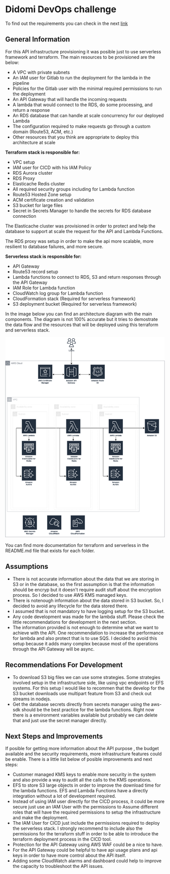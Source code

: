# Didomi DevOps challenge

To find out the requirements you can check in the next [link](https://github.com/didomi/challenges/tree/master/devops)

## General Information

For this API infrastructure provisioning it was posible just to use serverless framework and terraform. The main resources to be provisioned are the below:

- A VPC with private subnets
- An IAM user for Gitlab to run the deployment for the lambda in the pipeline
- Policies for the Gitlab user with the minimal required permissions to run the deployment
- An API Gateway that will handle the incoming requests
- A lambda that would connect to the RDS, do some processing, and return a response
- An RDS database that can handle at scale concurrency for our deployed Lambda
- The configuration required to make requests go through a custom domain (Route53, ACM, etc.)
- Other resources that you think are appropriate to deploy this architecture at scale

**Terraform stack is responsible for:**

- VPC setup
- IAM user for CICD with his IAM Policy
- RDS Aurora cluster
- RDS Proxy
- Elasticache Redis cluster
- All required security groups including for Lambda function
- Route53 Hosted Zone setup
- ACM certificate creation and validation
- S3 bucket for large files
- Secret in Secrets Manager to handle the secrets for RDS database connection

The Elasticache cluster was provisioned in order to protect and help the database to support at scale the request for the API and Lambda Functions. 

The RDS proxy was setup in order to make the api more scalable, more resilient to database failures, and more secure.

**Serverless stack is responsible for:**

- API Gateway
- Route53 record setup
- Lambda functions to connect to RDS, S3 and return responses through the API Gateway
- IAM Role for Lambda function
- CloudWatch log group for Lambda function
- CloudFormation stack (Required for serverless framework)
- S3 deployment bucket (Required for serverless framework)

In the image below you can find an architecture diagram with the main components. The diagram is not 100% accurate but it tries to demostrate the data flow and the resources that will be deployed using this terraform and serverless stack.

![architecture-didomi-challenge](./assets/didomi-challenge.png)

You can find more documentation for terraform and serverless in the README.md file that exists for each folder.

## Assumptions

- There is not accurate information about the data that we are storing in S3 or in the database, so the first assumption is that the information should be encryp but it doesn't require audit stuff about the encryption process. So I decided to use AWS KMS managed keys.
- There is notenough information about the data stored in S3 bucket. So, I decided to avoid any lifecycle for the data stored there.
- I assumed that is not mandatory to have logging setup for the S3 bucket.
- Any code development was made for the lambda stuff. Please check the little recommendations for development in the next section.
- The information provided is not enough to determine what we want to achieve with the API. One recommendation to increase the performance for lambda and also protect that is to use SQS. I decided to avoid this setup because it adds many complex because most of the operations through the API Gateway will be async.

## Recommendations For Development

- To download S3 big files we can use some strategies. Some strategies involved setup in the infrastructure side, like using vpc endpoints or EFS systems. For this setup I would like to recommen that the develop for the S3 bucket downloads use multipart feature from S3 and check out streams in nodejs.
- Get the database secrets directly from secrets manager using the aws-sdk should be the best practice for the lambda functions. Right now there is a environment variables available but probably we can delete that and just use the secret manager directly.

## Next Steps and Improvements

If posible for getting more information about the API purpose , the budget available and the security requirements, more infrastructure features could be enable. There is a little list below of posible improvements and next steps:

- Customer managed KMS keys to enable more security in the system and also provide a way to audit all the calls to the KMS operations.
- EFS to store S3 large objects in order to improve the download time for the lambda functions. EFS and Lambda Functions have a directly integration without a lot of development required.
- Instead of using IAM user directly for the CICD process, it could be more secure just use an IAM User with the permissions to Assume different roles that will have the required permissions to setup the infrastructure and make the deployment.
- The IAM User for CICD just include the permissions required to deploy the serverless stack. I strongly recommend to include also the permissions for the terraform stuff in order to be able to introduce the terraform deployment process in the CICD tool.
- Protection for the API Gateway using AWS WAF could be a nice to have.
- For the API Gateway could be helpful to have api usage plans and api keys in order to have more control about the API itself.
- Adding some CloudWatch alarms and dashboard could help to improve the capacity to troubleshoot the API issues.
